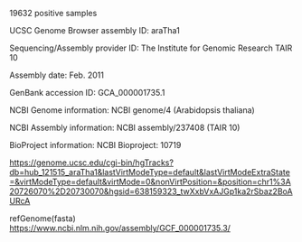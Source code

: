 

19632 positive samples


UCSC Genome Browser assembly ID: araTha1

Sequencing/Assembly provider ID: The Institute for Genomic Research TAIR 10

Assembly date: Feb. 2011

GenBank accession ID: GCA_000001735.1

NCBI Genome information: NCBI genome/4 (Arabidopsis thaliana)

NCBI Assembly information: NCBI assembly/237408 (TAIR 10)

BioProject information: NCBI Bioproject: 10719

https://genome.ucsc.edu/cgi-bin/hgTracks?db=hub_121515_araTha1&lastVirtModeType=default&lastVirtModeExtraState=&virtModeType=default&virtMode=0&nonVirtPosition=&position=chr1%3A20726070%2D20730070&hgsid=638159323_twXxbVxAJGp1ka2rSbaz2BoAURcA

refGenome(fasta)
https://www.ncbi.nlm.nih.gov/assembly/GCF_000001735.3/
